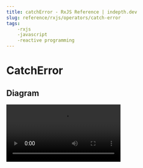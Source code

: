 ```yaml
---
title: catchError - RxJS Reference | indepth.dev
slug: reference/rxjs/operators/catch-error
tags:
    -rxjs 
    -javascript 
    -reactive programming
---
```


# CatchError

## Diagram

<video>
    <source src="https://images.indepth.dev/references/rxjs/CatchError_3.mp4" type="video/mp4">
</video>
